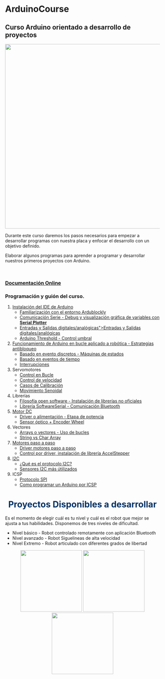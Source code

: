 # ArduinoCourse
<h2>Curso Arduino orientado a desarrollo de proyectos</h2>


<p align="center">
  <img  src="rsc/Arduino_Course_ZMS.png" width="600"/>
  
</p>
Durante este curso daremos los pasos necesarios para empezar a desarrollar programas con nuestra placa y enfocar el desarrollo con un objetivo definido.

Elaborar algunos programas para aprender a programar y desarrollar nuestros primeros proyectos con Arduino.

<br>
<h3><a href="https://zaragozamakerspace.com/index.php/courses/curso-basico-arduino/">Documentación Online</a></h3>

<h3>Programación y guión del curso.</h3>
<ol>
	<li><a href="https://zaragozamakerspace.com/index.php/lessons/curso-arduino-y-robotica-instalacion-ide-de-arduino/">Instalación del IDE de  Arduino</a>
		<ul>
			<li><a href="https://zaragozamakerspace.com/courses/arduino-basico/lessons/arduino-online-como-usar-ardublockly/">Familiarización con el entorno Ardublockly</a></li>
			<li><a href="https://zaragozamakerspace.com/index.php/lessons/curso-arduino-y-robotica-serial-monitor/">Comunicación Serie - Debug y visualización gráfica de variables con <strong>Serial Plotter</strong></a></li>
			<li><a href="https://zaragozamakerspace.com/index.php/lessons/curso-arduino-robotica-entradas-y-salidas/">Entradas y Salidas digitales/analógicas">Entradas y Salidas digitales/analógicas</a></li>
			<li><a href="https://zaragozamakerspace.com/index.php/lessons/control-umbral/" target="_blank" rel="noopener">Arduino Threshold - Control umbral</a></li>
		</ul>
	</li>
	<li><a href="https://zaragozamakerspace.com/index.php/lessons/curso-arduino-y-robotica-estrategias-antibloqueo-en-bucle/">Funcionamiento de Arduino en bucle aplicado a robótica - Estrategias antibloqueo</a>
		<ul>
			<li><a href="https://zaragozamakerspace.com/index.php/lessons/curso-arduino-y-robotica-eventos-discretos-y-maquinas-de-estados/">Basado en evento discretos - Máquinas de estados</a></li>
			<li><a href="https://zaragozamakerspace.com/index.php/lessons/curso-arduino-y-robotica-eventos-temporales/">Basado en eventos de tiempo</a></li>
			<li><a href="https://zaragozamakerspace.com/index.php/lessons/curso-arduino-y-robotica-interrupciones/">Interrupciones</a></li>
		</ul>
	</li>
	<li>Servomotores
		<ul>
			<li> <a href="https://zaragozamakerspace.com/index.php/lessons/curso-arduino-y-robotica-servomotores/">Control en Bucle </a></li>
			<li> <a href="https://zaragozamakerspace.com/courses/arduino-basico/lessons/servomotores-velocity-control/">Control de velocidad</a></li>
			<li> <a href="https://zaragozamakerspace.com/index.php/lessons/curso-arduino-y-robotica-servomotores-casos-de-calibracion/">Casos de Calibración</a></li>
			<li> <a href="https://zaragozamakerspace.com/courses/arduino-basico/lessons/servomotores-movimiento-senoidal/"> Movimiento Senoidal </a></li>
		</ul>
	</li>
	<li>Librerías
		<ul>
			<li><a href="https://zaragozamakerspace.com/courses/arduino-basico/lessons/curso-de-arduino-y-robotica-instalacion-de-librerias-no-oficiales-filosofia-open-software/">Filosofía open software - Instalación de librerías no oficiales</a></li>
			<li><a href="https://zaragozamakerspace.com/courses/arduino-basico/lessons/comunicacion-bluetooth/">Librería SoftwareSerial - Comunicación Bluetooth</a></li>
		</ul>
	</li>
	<li><a href="https://zaragozamakerspace.com/courses/arduino-basico/lessons/curso-de-arduino-y-robotica-motor-dc-driver-l298n/">Motor DC</a>
		<ul>
			<li><a href="https://zaragozamakerspace.com/courses/arduino-basico/lessons/curso-de-arduino-y-robotica-motor-dc-driver-l298n/">Driver o alimentación  - Etapa de potencia</a></li>
			<li><a href="https://zaragozamakerspace.com/courses/arduino-basico/lessons/sensor-optico-encoder-wheel/">Sensor óptico + Encoder Wheel</a></li>
		</ul>
	</li>
	<li> Vectores
		<ul>
			<li><a href="https://zaragozamakerspace.com/courses/arduino-basico/lessons/arrays-o-vectores/">Arrays o vectores - Uso de bucles</a></li>
			<li><a href="https://zaragozamakerspace.com/courses/arduino-basico/lessons/curso-de-arduino-y-robotica-string-vs-char-array/">String vs Char Array</a></li>
		</ul>
	</li>
	<li><a href="https://zaragozamakerspace.com/courses/arduino-basico/lessons/curso-de-arduino-y-robotica-motores-paso-a-paso/">Motores paso a paso</a>
		<ul>
			<li><a href="https://zaragozamakerspace.com/courses/arduino-basico/lessons/motores-paso-a-paso-stepper-driver/">Driver motores paso a paso</a></li>
			<li><a href="https://zaragozamakerspace.com/courses/arduino-basico/lessons/curso-de-arduino-y-robotica-libreria-accelstepper/">Control por driver, instalación de librería AccelStepper</a></li>
		</ul>
	</li>
	<li><a href="https://zaragozamakerspace.com/index.php/lessons/curso-de-arduino-y-robotica-i2c/">I2C</a>
		<ul>
			<li><a href="https://zaragozamakerspace.com/courses/arduino-basico/lessons/curso-de-arduino-y-robotica-protocolo-i2c/">¿Qué es el protocolo I2C?</a></li>
			<li><a href="https://zaragozamakerspace.com/index.php/taller-2-i2c-maker-show/">Sensores I2C más útilizados</a></li>
		</ul>
	</li>
	<li> ICSP
		<ul>
			<li><a href="https://zaragozamakerspace.com/courses/arduino-basico/lessons/curso-de-arduino-y-robotica-protocolo-spi/">Protocolo SPI</a></li>
			<li><a href="https://zaragozamakerspace.com/courses/arduino-basico/lessons/curso-de-arduino-y-robotica-programar-arduino-por-icsp/">Como programar un Arduino por ICSP</a></li>
		</ul>
	</li>
</ol>


<h1 style="text-align: center;"><span style="color: #003366;">Proyectos Disponibles a desarrollar</span></h1>
Es el momento de elegir cuál es tu nivel y cuál es el robot que mejor se ajusta a tus habilidades. Disponemos de tres niveles de dificultad.
<ul>
 	<li>Nivel básico - Robot controlado remotamente con aplicación Bluetooth</li>
 	<li>Nivel avanzado - Robot Siguelineas de alta velocidad</li>
 	<li>Nivel Extremo - Robot articulado con diferentes grados de libertad</li>
</ul>

<p align="center">
  <img  src="rsc/IMG/RemoteCar.jpg" width="200"/>
  <img  src="rsc/IMG/RemoteBiped.jpg" width="200"/>
  <img  src="rsc/IMG/HighSpeed_FollowLine.png" width="200"/>
  
</p>
